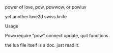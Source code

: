 power of love, pow, powwow, or powluv

yet another love2d swiss knife

Usage

Pow=require "pow"
connect update, quit functions





the lua file itself is a doc. just read it.

